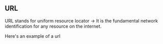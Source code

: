 ## URL

URL stands for uniform resource locator -> It is the fundamental network identification for any resource on the internet.

Here's an example of a url

